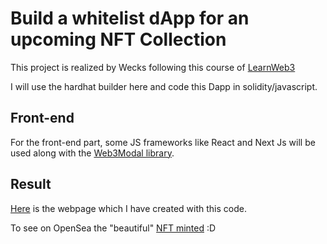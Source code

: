 # Build a whitelist dApp for an upcoming NFT Collection

This project is realized by Wecks following this course of [LearnWeb3](https://learnweb3.io/courses/c1d7081b-63a9-4c6e-b35c-9fcbbad418b2/lessons/7411199b-6463-4ffa-803d-80afa30585ec)

I will use the hardhat builder here and code this Dapp in solidity/javascript.

## Front-end

For the front-end part, some JS frameworks like React and Next Js will be used along with the [Web3Modal library](https://github.com/WalletConnect/web3modal).

## Result

[Here](https://nft-collection-dapp-my-app-jbom.vercel.app/) is the webpage which I have created with this code. 

To see on OpenSea the "beautiful" [NFT minted](https://testnets.opensea.io/assets/goerli/0x214364A3B045877418e99ba775F93333fD498493/1) :D